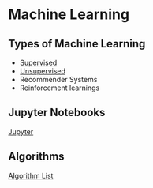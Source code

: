 # Machine Learning

## Types of Machine Learning
* [Supervised](./content/supervised.md)
* [Unsupervised](./content/unsupervised.md)
* Recommender Systems
* Reinforcement learnings

## Jupyter Notebooks
[Jupyter](../jupyter/jupyter.md)



## Algorithms 
[Algorithm List](./content/algorithms.md)
